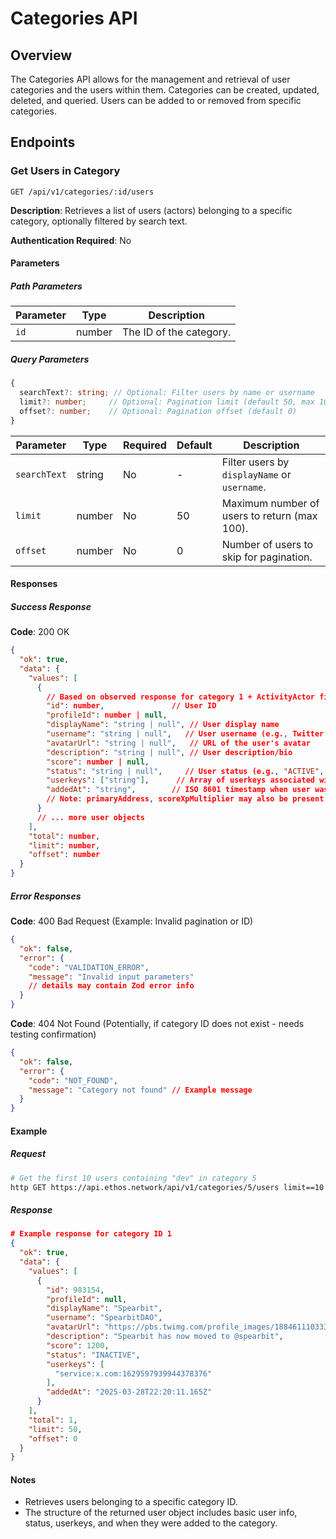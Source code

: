 # Categories API

## Overview

The Categories API allows for the management and retrieval of user categories and the users within them. Categories can be created, updated, deleted, and queried. Users can be added to or removed from specific categories.

## Endpoints

### Get Users in Category

```
GET /api/v1/categories/:id/users
```

**Description**: Retrieves a list of users (actors) belonging to a specific category, optionally filtered by search text.

**Authentication Required**: No

#### Parameters

##### Path Parameters

| Parameter | Type   | Description                       |
|-----------|--------|-----------------------------------|
| `id`      | number | The ID of the category.           |

##### Query Parameters

```typescript
{
  searchText?: string; // Optional: Filter users by name or username
  limit?: number;     // Optional: Pagination limit (default 50, max 100)
  offset?: number;    // Optional: Pagination offset (default 0)
}
```

| Parameter    | Type   | Required | Default | Description                                         |
|--------------|--------|----------|---------|-----------------------------------------------------|
| `searchText` | string | No       | -       | Filter users by `displayName` or `username`.        |
| `limit`      | number | No       | 50      | Maximum number of users to return (max 100).        |
| `offset`     | number | No       | 0       | Number of users to skip for pagination.             |

#### Responses

##### Success Response

**Code**: 200 OK

```json
{
  "ok": true,
  "data": {
    "values": [
      {
        // Based on observed response for category 1 + ActivityActor fields
        "id": number,               // User ID
        "profileId": number | null,
        "displayName": "string | null", // User display name
        "username": "string | null",   // User username (e.g., Twitter handle)
        "avatarUrl": "string | null",   // URL of the user's avatar
        "description": "string | null", // User description/bio
        "score": number | null,
        "status": "string | null",     // User status (e.g., "ACTIVE", "INACTIVE")
        "userkeys": ["string"],      // Array of userkeys associated with the user
        "addedAt": "string",        // ISO 8601 timestamp when user was added to category
        // Note: primaryAddress, scoreXpMultiplier may also be present but were null/absent in test
      }
      // ... more user objects
    ],
    "total": number,
    "limit": number,
    "offset": number
  }
}
```

##### Error Responses

**Code**: 400 Bad Request (Example: Invalid pagination or ID)

```json
{
  "ok": false,
  "error": {
    "code": "VALIDATION_ERROR",
    "message": "Invalid input parameters"
    // details may contain Zod error info
  }
}
```

**Code**: 404 Not Found (Potentially, if category ID does not exist - needs testing confirmation)

```json
{
  "ok": false,
  "error": {
    "code": "NOT_FOUND",
    "message": "Category not found" // Example message
  }
}
```

#### Example

##### Request

```bash
# Get the first 10 users containing "dev" in category 5
http GET https://api.ethos.network/api/v1/categories/5/users limit==10 searchText==dev
```

##### Response

```json
# Example response for category ID 1
{
  "ok": true,
  "data": {
    "values": [
      {
        "id": 983154,
        "profileId": null,
        "displayName": "Spearbit",
        "username": "SpearbitDAO",
        "avatarUrl": "https://pbs.twimg.com/profile_images/1884611103335788544/kYEAPIka.jpg",
        "description": "Spearbit has now moved to @spearbit",
        "score": 1200,
        "status": "INACTIVE",
        "userkeys": [
          "service:x.com:1629597939944378376"
        ],
        "addedAt": "2025-03-28T22:20:11.165Z"
      }
    ],
    "total": 1,
    "limit": 50,
    "offset": 0
  }
}
```

#### Notes

- Retrieves users belonging to a specific category ID.
- The structure of the returned user object includes basic user info, status, userkeys, and when they were added to the category.
